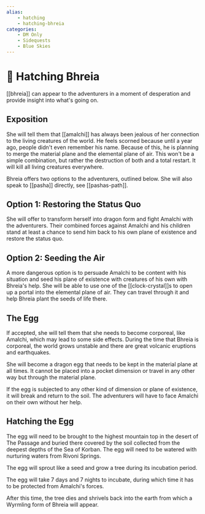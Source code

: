 ```yaml
---
alias:
    - hatching
    - hatching-bhreia
categories:
    - DM Only
    - Sidequests
    - Blue Skies
---
```


# 🔐 Hatching Bhreia

[[bhreia]] can appear to the adventurers in a moment of desperation and provide insight into what's going on.

## Exposition

She will tell them that [[amalchi]] has always been jealous of her connection to the living creatures of the world. He feels scorned because until a year ago, people didn't even remember his name. Because of this, he is planning to merge the material plane and the elemental plane of air. This won't be a simple combination, but rather the destruction of both and a total restart. It will kill all living creatures everywhere.

Bhreia offers two options to the adventurers, outlined below. She will also speak to [[pasha]] directly, see [[pashas-path]].

## Option 1: Restoring the Status Quo

She will offer to transform herself into dragon form and fight Amalchi with the adventurers. Their combined forces against Amalchi and his children stand at least a chance to send him back to his own plane of existence and restore the status quo.

## Option 2: Seeding the Air

A more dangerous option is to persuade Amalchi to be content with his situation and seed his plane of existence with creatures of his own with Bhreia's help. She will be able to use one of the [[clock-crystal]]s to open up a portal into the elemental plane of air. They can travel through it and help Bhreia plant the seeds of life there.

## The Egg

If accepted, she will tell them that she needs to become corporeal, like Amalchi, which may lead to some side effects. During the time that Bhreia is corporeal, the world grows unstable and there are great volcanic eruptions and earthquakes.

She will become a dragon egg that needs to be kept in the material plane at all times. It cannot be placed into a pocket dimension or travel in any other way but through the material plane.

If the egg is subjected to any other kind of dimension or plane of existence, it will break and return to the soil. The adventurers will have to face Amalchi on their own without her help.

## Hatching the Egg

The egg will need to be brought to the highest mountain top in the desert of The Passage and buried there covered by the soil collected from the deepest depths of the Sea of Korban. The egg will need to be watered with nurturing waters from Rivoni Springs.

The egg will sprout like a seed and grow a tree during its incubation period.

The egg will take 7 days and 7 nights to incubate, during which time it has to be protected from Amalchi's forces.

After this time, the tree dies and shrivels back into the earth from which a Wyrmling form of Bhreia will appear.
